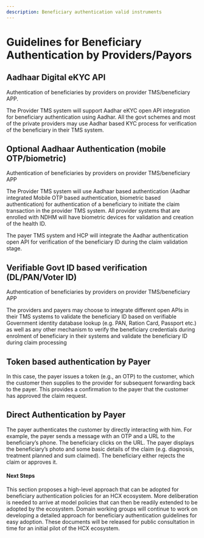 ```yaml
---
description: Beneficiary authentication valid instruments
---
```


# Guidelines for Beneficiary Authentication by Providers/Payors

## Aadhaar Digital eKYC API

Authentication of beneficiaries by providers on provider TMS/beneficiary APP.

The Provider TMS system will support Aadhar eKYC open API integration for beneficiary authentication using Aadhar. All the govt schemes and most of the private providers may use Aadhar based KYC process for verification of the beneficiary in their TMS system.

## Optional Aadhaar Authentication (mobile OTP/biometric)

Authentication of beneficiaries by providers on provider TMS/beneficiary APP

The Provider TMS system will use Aadhaar based authentication (Aadhar integrated Mobile OTP based authentication, biometric based authentication) for authentication of a beneficiary to initiate the claim transaction in the provider TMS system. All provider systems that are enrolled with NDHM will have biometric devices for validation and creation of the health ID.

The payer TMS system and HCP will integrate the Aadhar authentication open API for verification of the beneficiary ID during the claim validation stage.

## Verifiable Govt ID based verification (DL/PAN/Voter ID)

Authentication of beneficiaries by providers on provider TMS/beneficiary APP

The providers and payers may choose to integrate different open APIs in their TMS systems to validate the beneficiary ID based on verifiable Government identity database lookup (e.g. PAN, Ration Card, Passport etc.) as well as any other mechanism to verify the beneficiary credentials during enrolment of beneficiary in their systems and validate the beneficiary ID during claim processing

## Token based authentication by Payer

In this case, the payer issues a token (e.g., an OTP) to the customer, which the customer then supplies to the provider for subsequent forwarding back to the payer. This provides a confirmation to the payer that the customer has approved the claim request.

## Direct Authentication by Payer

The payer authenticates the customer by directly interacting with him. For example, the payer sends a message with an OTP and a URL to the beneficiary’s phone. The beneficiary clicks on the URL. The payer displays the beneficiary’s photo and some basic details of the claim (e.g. diagnosis, treatment planned and sum claimed). The beneficiary either rejects the claim or approves it.

#### Next Steps

This section proposes a high-level approach that can be adopted for beneficiary authentication policies for an HCX ecosystem. More deliberation is needed to arrive at model policies that can then be readily extended to be adopted by the ecosystem. Domain working groups will continue to work on developing a detailed approach for beneficiary authentication guidelines for easy adoption. These documents will be released for public consultation in time for an initial pilot of the HCX ecosystem.
